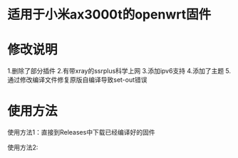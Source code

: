 适用于小米ax3000t的openwrt固件
=

修改说明
=
1.删除了部分插件 2.有带xray的ssrplus科学上网 3.添加ipv6支持 4.添加了主题 5.通过修改编译文件修复原版自编译导致set-out错误

使用方法
=
使用方法1：直接到Releases中下载已经编译好的固件

使用方法2:
